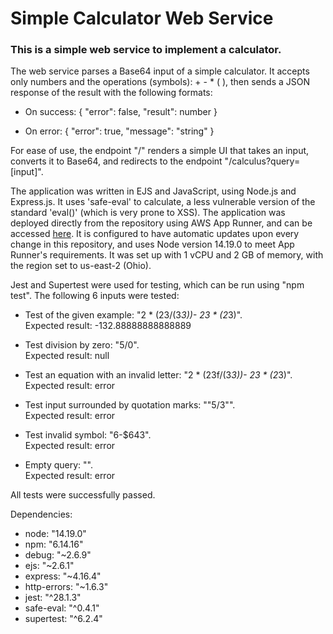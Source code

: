 # Simple Calculator Web Service
### This is a simple web service to implement a calculator.  

The web service parses a Base64 input of a simple calculator. It accepts only numbers and the operations (symbols): + - * ( ),
then sends a JSON response of the result with the following formats:  

- On success: { "error": false, "result": number }  

- On error: { "error": true, "message": "string" }  

For ease of use, the endpoint "/" renders a simple UI that takes an input, converts it to Base64, and redirects to the endpoint "/calculus?query=[input]".  

The application was written in EJS and JavaScript, using Node.js and Express.js. It uses 'safe-eval' to calculate, a less vulnerable version of the standard 'eval()' (which is very prone to XSS).
The application was deployed directly from the repository using AWS App Runner, and can be accessed [here](https://byva2nabtm.us-east-2.awsapprunner.com). It is configured to have automatic updates upon every change in this repository, and uses Node version 14.19.0 to meet App Runner's requirements. It was set up with 1 vCPU and 2 GB of memory, with the region set to us-east-2 (Ohio).

Jest and Supertest were used for testing, which can be run using "npm test". The following 6 inputs were tested:  
- Test of the given example: "2 * (23/(3*3))- 23 * (2*3)".  
Expected result: -132.88888888888889

- Test division by zero: "5/0".  
Expected result: null

- Test an equation with an invalid letter: "2 * (23f/(3*3))- 23 * (2*3)".  
Expected result: error

- Test input surrounded by quotation marks: ""5/3"".  
Expected result: error

- Test invalid symbol: "6-$643".  
Expected result: error

- Empty query: "".  
Expected result: error

All tests were successfully passed.

Dependencies:
- node: "14.19.0"
- npm: "6.14.16"
- debug: "~2.6.9"
- ejs: "~2.6.1"
- express: "~4.16.4"
- http-errors: "~1.6.3"
- jest: "^28.1.3"
- safe-eval: "^0.4.1"
- supertest: "^6.2.4"
